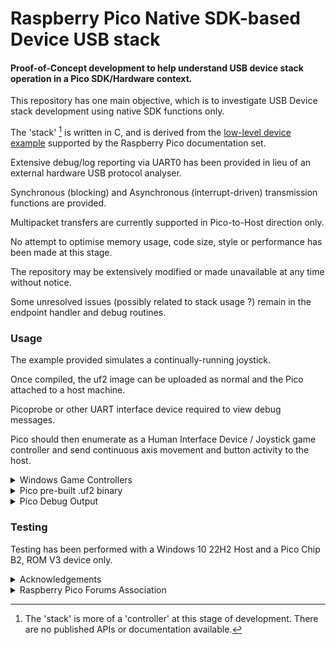 # Raspberry Pico Native SDK-based Device USB stack

#### Proof-of-Concept development to help understand USB device stack operation in a Pico SDK/Hardware context.

This repository has one main objective, which is to investigate USB Device stack development using native SDK functions only.

The 'stack' [^1] is written in C, and is derived from the [low-level device example](https://github.com/raspberrypi/pico-examples/tree/master/usb/device/dev_lowlevel) supported by the Raspberry Pico documentation set.

Extensive debug/log reporting via UART0 has been provided in lieu of an external hardware USB protocol analyser.

Synchronous (blocking) and Asynchronous (interrupt-driven) transmission functions are provided. 

Multipacket transfers are currently supported in Pico-to-Host direction only.

No attempt to optimise memory usage, code size, style or performance has been made at this stage.

The repository may be extensively modified or made unavailable at any time without notice.

Some unresolved issues (possibly related to stack usage ?) remain in the endpoint handler and debug routines.

### Usage

The example provided simulates a continually-running joystick.

Once compiled, the uf2 image can be uploaded as normal and the Pico attached to a host machine.

Picoprobe or other UART interface device required to view debug messages.

Pico should then enumerate as a Human Interface Device / Joystick game controller and send continuous axis movement and button activity to the host.

<details><summary>Windows Game Controllers</summary>  

#### Windows Game Controllers
<p>
   
On a Windows machine, type joy.cpl into the search box to display the game controller properties.

<p float="left">

<img src="screenshots/joy_cpl.png" alt="Control Panel" title="Game Controllers" width="25%" height="25%">
<img src="screenshots/pico_sdk_joystick.png" alt="Joystick" title="Joystick Properties" width="20%" height="20%">

The properties windows should update continually at a nominal rate of 3Hz.

</p>

</p>

<p>

</p>
</details>

<details><summary>Pico pre-built .uf2 binary</summary>

</p>

Pre-Built .uf2 [available here](https://github.com/Serialcomms/Raspberry-Pico-SDK-USB/releases/tag/Pico_HID_Joystick)

</p>
</details>

<details><summary>Pico Debug Output</summary>  

#### Pico Debug Output

<img src="screenshots/putty_screen.png" alt="debug" title="Debug Output" width="40%" height="40%">

</p>
</details>

### Testing

Testing has been performed with a Windows 10 22H2 Host and a Pico Chip B2, ROM V3 device only.

<details><summary>Acknowledgements</summary>  
<p>

* [Microsoft USB Device Enumeration](https://techcommunity.microsoft.com/t5/microsoft-usb-blog/how-does-usb-stack-enumerate-a-device/ba-p/270685)
* [Microsoft USB Control Transfer](https://learn.microsoft.com/en-us/windows-hardware/drivers/usbcon/usb-control-transfer)
* [USB Descriptor and Request Parser](https://eleccelerator.com/usbdescreqparser/)
* [Thesycon USB Descriptor Dumper](https://www.thesycon.de/eng/usb_descriptordumper.shtml)
* [BUSDOG USB Analyser](https://github.com/djpnewton/busdog)
* [phind.com](https://phind.com)

</p>
</details>

<details><summary>Raspberry Pico Forums Association</summary> 
<p>

This repository is currently associated with the following Raspberry Pico forum thread :-

* [Raspberry Pico forums thread](https://forums.raspberrypi.com/viewtopic.php?t=363705)


</p>
</details>


[^1]: The 'stack' is more of a 'controller' at this stage of development.
There are no published APIs or documentation available.

